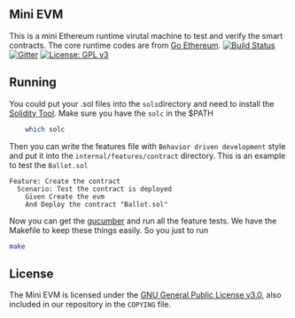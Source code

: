 ## Mini EVM

This is a mini Ethereum runtime virutal machine to test and verify the smart contracts. The core runtime codes are from [Go Ethereum](https://github.com/ethereum/go-ethereum).  [![Build Status](https://travis-ci.org/sec-bit/minievm.svg?branch=master)](https://travis-ci.org/sec-bit/minievm) [![Gitter](https://badges.gitter.im/Join%20Chat.svg)](https://gitter.im/sec-bit?utm_source=badge&utm_medium=badge&utm_campaign=pr-badge) [![License: GPL v3](https://img.shields.io/badge/License-GPL%20v3-blue.svg)](https://www.gnu.org/licenses/gpl-3.0)

## Running

You could put your .sol files into the `sols`directory and need to install the [Solidity Tool](https://github.com/ethereum/solidity). Make sure you have the `solc` in the $PATH
```bash
	which solc
```

Then you can write the features file with `Behavior driven development` style and put it into the `internal/features/contract` directory. This is an example to test the `Ballot.sol`
```
Feature: Create the contract
  Scenario: Test the contract is deployed
    Given Create the evm
    And Deploy the contract "Ballot.sol"
```
Now you can get the [gucumber](https://github.com/gucumber/gucumber) and run all the feature tests. We have the Makefile to keep these things easily. So you just to run
```bash
make
```

## License

The Mini EVM is licensed under the [GNU General Public License v3.0](https://www.gnu.org/licenses/gpl-3.0.en.html),
also included in our repository in the `COPYING` file.
